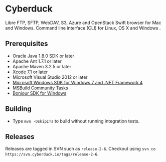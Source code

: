 # Cyberduck

Libre FTP, SFTP, WebDAV, S3, Azure and OpenStack Swift browser for Mac and Windows. Command line interface (CLI)
for Linux, OS X and Windows .

## Prerequisites

- Oracle Java 1.8.0 SDK or later
- Apache Ant 1.7.1 or later
- Apache Maven 3.2.5 or later
- [Xcode 7.1](https://developer.apple.com/xcode/download/) or later
- Microsoft Visual Studio 2012 or later
- [Microsoft Windows SDK for Windows 7 and .NET Framework 4](http://www.microsoft.com/downloads/details.aspx?FamilyID=6b6c21d2-2006-4afa-9702-529fa782d63b&displaylang=en)
- [MSBuild Community Tasks](https://github.com/loresoft/msbuildtasks)
- [Bonjour SDK for Windows](https://developer.apple.com/downloads/index.action?q=Bonjour%20SDK%20for%20Windows)

## Building

* Type `mvn -DskipITs` to build without running integration tests.

## Releases

Releases are tagged in SVN such as `release-2-6`. Checkout using `svn co https://svn.cyberduck.io/tags/release-2-6`.

